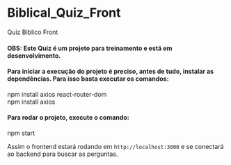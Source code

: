# Biblical_Quiz_Front
Quiz Biblico Front

#### OBS: Este Quiz é um projeto para treinamento e está em desenvolvimento.


#### Para iniciar a execução do projeto é preciso, antes de tudo, instalar as dependências. Para isso basta executar os comandos:

npm install axios react-router-dom<br/>
npm install axios


#### Para rodar o projeto, execute o comando:

npm start

Assim o frontend estará rodando em `http://localhost:3000` e se conectará ao backend para buscar as perguntas.<br/>
